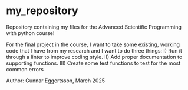 # my_repository
Repository containing my files for the Advanced Scientific Programming with python course!

For the final project in the course, I want to take some existing, working code that I have from my research and I want to do three things:
I)  Run it through a linter to improve coding style.
II) Add proper documentation to supporting functions.
III) Create some test functions to test for the most common errors

Author: Gunnar Eggertsson, March 2025
